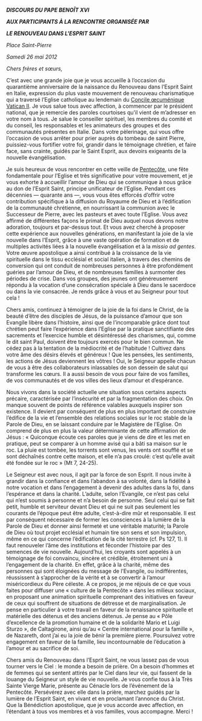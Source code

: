 ***DISCOURS DU PAPE BENOÎT XVI***

***AUX PARTICIPANTS À LA RENCONTRE ORGANISÉE PAR***

***LE RENOUVEAU DANS L'ESPRIT SAINT***

*Place Saint-Pierre*

*Samedi 26 mai 2012*

*Chers frères et sœurs,*

C’est avec une grande joie que je vous accueille à l’occasion du quarantième anniversaire de la naissance du Renouveau dans l’Esprit Saint en Italie, expression du plus vaste mouvement de renouveau charismatique qui a traversé l’Eglise catholique au lendemain du [Concile œcuménique Vatican II](http://www.vatican.va/archive/hist_councils/ii_vatican_council/index_fr.htm). Je vous salue tous avec affection, à commencer par le président national, que je remercie des paroles courtoises qu’il vient de m’adresser en votre nom à tous. Je salue le conseiller spirituel, les membres du comité et du conseil, les responsables et les animateurs des groupes et des communautés présentes en Italie. Dans votre pèlerinage, qui vous offre l’occasion de vous arrêter pour prier auprès du tombeau de saint Pierre, puissiez-vous fortifier votre foi, grandir dans le témoignage chrétien, et faire face, sans crainte, guidés par le Saint Esprit, aux devoirs exigeants de la nouvelle évangélisation.

Je suis heureux de vous rencontrer en cette veille de [Pentecôte](http://www.vatican.va/liturgical_year/pentecost/2012/index_pentecoste_fr.htm), une fête fondamentale pour l’Eglise et très significative pour votre mouvement, et je vous exhorte à accueillir l’amour de Dieu qui se communique à nous grâce au don de l’Esprit Saint, principe unificateur de l’Eglise. Pendant ces décennies — quarante ans —, vous vous êtes efforcés d’offrir votre contribution spécifique à la diffusion du Royaume de Dieu et à l’édification de la communauté chrétienne, en nourrissant la communion avec le Successeur de Pierre, avec les pasteurs et avec toute l’Eglise. Vous avez affirmé de différentes façons le primat de Dieu auquel nous devons notre adoration, toujours et par-dessus tout. Et vous avez cherché à proposer cette expérience aux nouvelles générations, en manifestant la joie de la vie nouvelle dans l’Esprit, grâce à une vaste opération de formation et de multiples activités liées à la nouvelle évangélisation et à la *missio ad gentes*. Votre œuvre apostolique a ainsi contribué à la croissance de la vie spirituelle dans le tissu ecclésial et social italien, à travers des chemins de conversion qui ont conduit de nombreuses personnes à être profondément guéries par l’amour de Dieu, et de nombreuses familles à surmonter des périodes de crise. Dans vos groupes, des jeunes ont généreusement répondu à la vocation d’une consécration spéciale à Dieu dans le sacerdoce ou dans la vie consacrée. Je rends grâce à vous et au Seigneur pour tout cela !

Chers amis, continuez à témoigner de la joie de la foi dans le Christ, de la beauté d’être des disciples de Jésus, de la puissance d’amour que son Evangile libère dans l’histoire, ainsi que de l’incomparable grâce dont tout chrétien peut faire l’expérience dans l’Eglise par la pratique sanctifiante des sacrements et l’exercice humble et désintéressé des charismes, qui, comme le dit saint Paul, doivent être toujours exercés pour le bien commun. Ne cédez pas à la tentation de la médiocrité et de l’habitude ! Cultivez dans votre âme des désirs élevés et généreux ! Que les pensées, les sentiments, les actions de Jésus deviennent les vôtres ! Oui, le Seigneur appelle chacun de vous à être des collaborateurs inlassables de son dessein de salut qui transforme les cœurs. Il a aussi besoin de vous pour faire de vos familles, de vos communautés et de vos villes des lieux d’amour et d’espérance.

Nous vivons dans la société actuelle une situation sous certains aspects précaire, caractérisée par l’insécurité et par la fragmentation des choix. On manque souvent de points de référence valables auxquels inspirer son existence. Il devient par conséquent de plus en plus important de construire l’édifice de la vie et l’ensemble des relations sociales sur le roc stable de la Parole de Dieu, en se laissant conduire par le Magistère de l’Eglise. On comprend de plus en plus la valeur déterminante de cette affirmation de Jésus : « Quiconque écoute ces paroles que je viens de dire et les met en pratique, peut se comparer à un homme avisé qui a bâti sa maison sur le roc. La pluie est tombée, les torrents sont venus, les vents ont soufflé et se sont déchaînés contre cette maison, et elle n’a pas croulé: c’est qu’elle avait été fondée sur le roc » (Mt 7, 24-25).

Le Seigneur est avec nous, il agit par la force de son Esprit. Il nous invite à grandir dans la confiance et dans l’abandon à sa volonté, dans la fidélité à notre vocation et dans l’engagement à devenir des adultes dans la foi, dans l’espérance et dans la charité. L’adulte, selon l’Evangile, ce n’est pas celui qui n’est soumis à personne et n’a besoin de personne. Seul celui qui se fait petit, humble et serviteur devant Dieu et qui ne suit pas seulement les courants de l’époque peut être adulte, c’est-à-dire mûr et responsable. Il est par conséquent nécessaire de former les consciences à la lumière de la Parole de Dieu et donner ainsi fermeté et une véritable maturité; la Parole de Dieu où tout projet ecclésial et humain tire son sens et son impulsion, même en ce qui concerne l’édification de la cité terrestre (cf. Ps 127, 1). Il faut renouveler l’âme des institutions et féconder l’histoire par des semences de vie nouvelle. Aujourd’hui, les croyants sont appelés à un témoignage de foi convaincu, sincère et crédible, étroitement uni à l’engagement de la charité. En effet, grâce à la charité, même des personnes qui sont éloignées du message de l’Evangile, ou indifférentes, réussissent à s’approcher de la vérité et à se convertir à l’amour miséricordieux du Père céleste. A ce propos, je me réjouis de ce que vous faites pour diffuser une « culture de la Pentecôte » dans les milieux sociaux, en proposant une animation spirituelle comprenant des initiatives en faveur de ceux qui souffrent de situations de détresse et de marginalisation. Je pense en particulier à votre travail en faveur de la renaissance spirituelle et matérielle des détenus et des anciens détenus. Je pense au « Pôle d’excellence de la promotion humaine et de la solidarité Mario et Luigi Sturzo », de Caltagirone, ainsi qu’au « Centre international pour la famille », de Nazareth, dont j’ai eu la joie de bénir la première pierre. Poursuivez votre engagement en faveur de la famille, lieu incontournable de l’éducation à l’amour et au sacrifice de soi.

Chers amis du Renouveau dans l’Esprit Saint, ne vous lassez pas de vous tourner vers le Ciel : le monde a besoin de prière. On a besoin d’hommes et de femmes qui se sentent attirés par le Ciel dans leur vie, qui fassent de la louange du Seigneur un style de vie nouvelle. Je vous confie tous à la Très Sainte Vierge Marie, présente au Cénacle lors de l’événement de la Pentecôte. Persévérez avec elle dans la prière, marchez guidés par la lumière de l’Esprit Saint, en vivant et en proclamant l’annonce du Christ. Que la Bénédiction apostolique, que je vous accorde avec affection, en l’étendant à tous vos membres et à vos familles, vous accompagne. Merci !